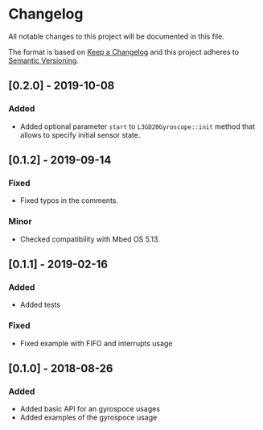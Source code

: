 # Changelog
All notable changes to this project will be documented in this file.

The format is based on [Keep a Changelog](https://keepachangelog.com/en/1.0.0/)
and this project adheres to [Semantic Versioning](https://semver.org/spec/v2.0.0.html).

## [0.2.0] - 2019-10-08

### Added

- Added optional parameter `start` to `L3GD20Gyroscope::init` method that
  allows to specify initial sensor state.

## [0.1.2] - 2019-09-14

### Fixed

- Fixed typos in the comments.

### Minor

- Checked compatibility with Mbed OS 5.13.

## [0.1.1] - 2019-02-16

### Added

- Added tests

### Fixed

- Fixed example with FIFO and interrupts usage

## [0.1.0] - 2018-08-26

### Added

- Added basic API for an gyrospoce usages
- Added examples of the gyrospoce usage
